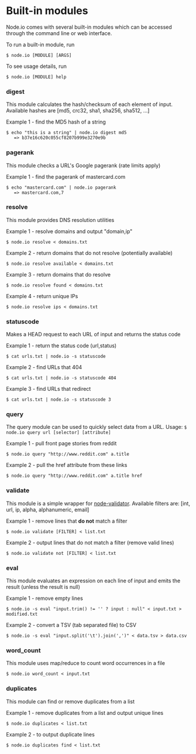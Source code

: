 # Built-in modules

Node.io comes with several built-in modules which can be accessed through the command line or web interface.

To run a built-in module, run

    $ node.io [MODULE] [ARGS]
    
To see usage details, run
    
    $ node.io [MODULE] help

### digest

This module calculates the hash/checksum of each element of input. Available hashes are [md5, crc32, sha1, sha256, sha512, ...]

Example 1 - find the MD5 hash of a string
    
    $ echo "this is a string" | node.io digest md5
       => b37e16c620c055cf8207b999e3270e9b

### pagerank

This module checks a URL's Google pagerank (rate limits apply)

Example 1 - find the pagerank of mastercard.com

    $ echo "mastercard.com" | node.io pagerank    
       => mastercard.com,7
       
### resolve

This module provides DNS resolution utilities

Example 1 - resolve domains and output "domain,ip"
    
    $ node.io resolve < domains.txt

Example 2 - return domains that do not resolve (potentially available)

    $ node.io resolve available < domains.txt

Example 3 - return domains that do resolve

    $ node.io resolve found < domains.txt

Example 4 - return unique IPs
    
    $ node.io resolve ips < domains.txt
    
### statuscode

Makes a HEAD request to each URL of input and returns the status code

Example 1 - return the status code (url,status)

    $ cat urls.txt | node.io -s statuscode

Example 2 - find URLs that 404

    $ cat urls.txt | node.io -s statuscode 404

Example 3 - find URLs that redirect

    $ cat urls.txt | node.io -s statuscode 3

### query

The query module can be used to quickly select data from a URL. Usage: `$ node.io query url [selector] [attribute]`

Example 1 - pull front page stories from reddit

    $ node.io query "http://www.reddit.com" a.title

Example 2 - pull the href attribute from these links

    $ node.io query "http://www.reddit.com" a.title href

### validate

This module is a simple wrapper for [node-validator](https://github.com/chriso/node-validator). Available filters are: [int, url, ip, alpha, alphanumeric, email]

Example 1 - remove lines that **do not** match a filter

    $ node.io validate [FILTER] < list.txt

Example 2 - output lines that do not match a filter (remove valid lines)

    $ node.io validate not [FILTER] < list.txt
    
### eval

This module evaluates an expression on each line of input and emits the result (unless the result is null)

Example 1 - remove empty lines
    
    $ node.io -s eval "input.trim() != '' ? input : null" < input.txt > modified.txt
    
Example 2 - convert a TSV (tab separated file) to CSV
       
    $ node.io -s eval "input.split('\t').join(',')" < data.tsv > data.csv

### word_count

This module uses map/reduce to count word occurrences in a file

    $ node.io word_count < input.txt
    
### duplicates

This module can find or remove duplicates from a list

Example 1 - remove duplicates from a list and output unique lines
    
    $ node.io duplicates < list.txt

Example 2 - to output duplicate lines
    
    $ node.io duplicates find < list.txt
    
